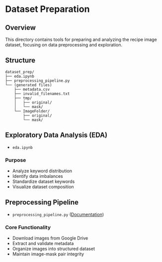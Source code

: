 # Dataset Preparation

## Overview
This directory contains tools for preparing and analyzing the recipe image dataset, focusing on data preprocessing and exploration.

## Structure
```
dataset_prep/
├── eda.ipynb
├── preprocessing_pipeline.py
└── (generated files)
    ├── metadata.csv
    ├── invalid_filenames.txt
    ├── tmp/
    │   ├── original/
    │   └── mask/
    └── ImageFolder/
        ├── original/
        └── mask/
```

## Exploratory Data Analysis (EDA)

- `eda.ipynb`

### Purpose
- Analyze keyword distribution
- Identify data imbalances
- Standardize dataset keywords
- Visualize dataset composition

## Preprocessing Pipeline

- `preprocessing_pipeline.py` ([Documentation](preprocessing_pipeline.md))

### Core Functionality
- Download images from Google Drive
- Extract and validate metadata
- Organize images into structured dataset
- Maintain image-mask pair integrity
